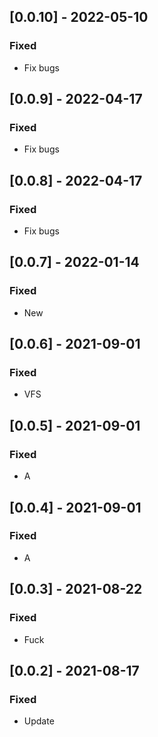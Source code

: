 ## [0.0.10] - 2022-05-10

### Fixed
-    Fix bugs

## [0.0.9] - 2022-04-17

### Fixed
-    Fix bugs

## [0.0.8] - 2022-04-17

### Fixed
-    Fix bugs

## [0.0.7] - 2022-01-14

### Fixed
-    New

## [0.0.6] - 2021-09-01

### Fixed
-    VFS

## [0.0.5] - 2021-09-01

### Fixed
-    A

## [0.0.4] - 2021-09-01

### Fixed
-    A

## [0.0.3] - 2021-08-22

### Fixed
-    Fuck

## [0.0.2] - 2021-08-17

### Fixed
-    Update

